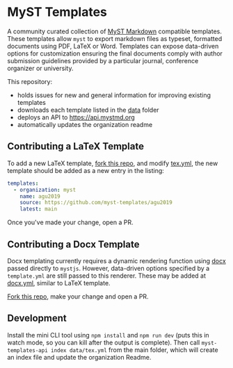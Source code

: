 # MyST Templates

A community curated collection of [MyST Markdown](https://mystmd.org) compatible templates.
These templates allow `myst` to export markdown files as typeset, formatted documents using PDF, LaTeX or Word.
Templates can expose data-driven options for customization ensuring the final documents comply with author submission guidelines provided by a particular journal, conference organizer or university.

This repository:

- holds issues for new and general information for improving existing templates
- downloads each template listed in the [data](./data) folder
- deploys an API to https://api.mystmd.org
- automatically updates the organization readme

## Contributing a LaTeX Template

To add a new LaTeX template, [fork this repo](https://github.com/myst-templates/templates/fork), and modify [tex.yml](./data/tex.yml), the new template should be added as a new entry in the listing:

```yaml
templates:
  - organization: myst
    name: agu2019
    source: https://github.com/myst-templates/agu2019
    latest: main
```

Once you've made your change, open a PR.

## Contributing a Docx Template

Docx templating currently requires a dynamic rendering function using [docx](https://docx.js.org/#/) passed directly to `mystjs`.
However, data-driven options specified by a `template.yml` are still passed to this renderer. These may be added at [docx.yml](./data/docx.yml), similar to LaTeX template.

[Fork this repo](https://github.com/myst-templates/templates/fork), make your change and open a PR.

## Development

Install the mini CLI tool using `npm install` and `npm run dev` (puts this in watch mode, so you can kill after the output is complete).
Then call `myst-templates-api index data/tex.yml` from the main folder, which will create an index file and update the organization Readme.
